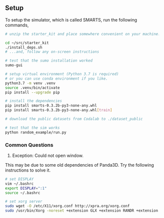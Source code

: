 ## Setup

To setup the simulator, which is called SMARTS, run the following commands,

```bash
# unzip the starter_kit and place somewhere convenient on your machine. (e.x. ~/src/starter_kit)

cd ~/src/starter_kit
./install_deps.sh
# ...and, follow any on-screen instructions

# test that the sumo installation worked
sumo-gui

# setup virtual environment (Python 3.7 is required)
# or you can use conda environment if you like.
python3.7 -m venv .venv
source .venv/bin/activate
pip install --upgrade pip

# install the dependencies
pip install smarts-0.3.2b-py3-none-any.whl
pip install smarts-0.3.2b-py3-none-any.whl[train]

# download the public datasets from Codalab to ./dataset_public

# test that the sim works
python random_example/run.py
```


### Common Questions
1. Exception: Could not open window.

This may be due to some old dependencies of Panda3D. Try the following instructions to solve it.
```bash
# set DISPLAY 
vim ~/.bashrc
export DISPLAY=":1"
source ~/.bashrc

# set xorg server
sudo wget -O /etc/X11/xorg.conf http://xpra.org/xorg.conf
sudo /usr/bin/Xorg -noreset +extension GLX +extension RANDR +extension RENDER -logfile ./xdummy.log -config /etc/X11/xorg.conf $DISPLAY &
```


